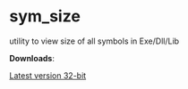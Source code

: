 sym_size
========

utility to view size of all symbols in Exe/Dll/Lib

**Downloads**:

[Latest version 32-bit](https://github.com/hufuman/sym_size/blob/master/sym_size.exe?raw=true)
